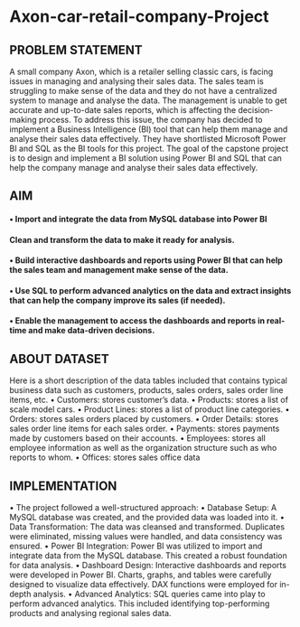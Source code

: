 # Axon-car-retail-company-Project

## PROBLEM STATEMENT 

A small company Axon, which is a retailer selling classic cars, is facing issues in managing and analysing their sales data. The sales team is struggling to make sense of the data and they do not have a centralized system to manage and analyse the data. The management is unable to get accurate and up-to-date sales reports, which is affecting the decision-making process.
To address this issue, the company has decided to implement a Business Intelligence (BI) tool that can help them manage and analyse their sales data effectively. They have shortlisted Microsoft Power BI and SQL as the BI tools for this project.
The goal of the capstone project is to design and implement a BI solution using Power BI and SQL that can help the company manage and analyse their sales data effectively. 

## AIM
#### •	Import and integrate the data from MySQL database into Power BI
#### Clean and transform the data to make it ready for analysis.
#### •	Build interactive dashboards and reports using Power BI that can help the sales team and management make sense of the data.
#### •	Use SQL to perform advanced analytics on the data and extract insights that can help the company improve its sales (if needed).
#### •	Enable the management to access the dashboards and reports in real-time and make data-driven decisions.

## ABOUT DATASET 
Here is a short description of the data tables included that contains typical business data such as customers, products, sales orders, sales order line items, etc. 
•	Customers: stores customer’s data.
•	Products: stores a list of scale model cars.
•	Product Lines: stores a list of product line categories.
•	Orders: stores sales orders placed by customers.
•	Order Details: stores sales order line items for each sales order.
•	Payments: stores payments made by customers based on their accounts.
•	Employees: stores all employee information as well as the organization structure such as who reports to whom.
•	Offices: stores sales office data

## IMPLEMENTATION
•	The project followed a well-structured approach:
•	 Database Setup: A MySQL database was created, and the provided data was loaded into it.
•	 Data Transformation: The data was cleansed and transformed. Duplicates were eliminated, missing values were handled, and data consistency was ensured.
•	 Power BI Integration: Power BI was utilized to import and integrate data from the MySQL database. This created a robust foundation for data analysis.
•	 Dashboard Design: Interactive dashboards and reports were developed in Power BI. Charts, graphs, and tables were carefully designed to visualize data effectively. DAX functions were employed for in-depth analysis.
•	Advanced Analytics: SQL queries came into play to perform advanced analytics. This included identifying top-performing products and analysing regional sales data.
